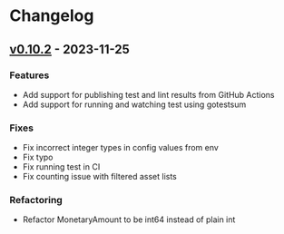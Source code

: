 # Changelog


<a name="v0.10.2"></a>
## [v0.10.2] - 2023-11-25
### Features
- Add support for publishing test and lint results from GitHub Actions
- Add support for running and watching test using gotestsum

### Fixes
- Fix incorrect integer types in config values from env
- Fix typo
- Fix running test in CI
- Fix counting issue with filtered asset lists

### Refactoring
- Refactor MonetaryAmount to be int64 instead of plain int


[Unreleased]: https://github.com/RobinThrift/stuff/compare/v0.10.2...HEAD
[v0.10.2]: https://github.com/RobinThrift/stuff/compare/v0.10.1...v0.10.2
